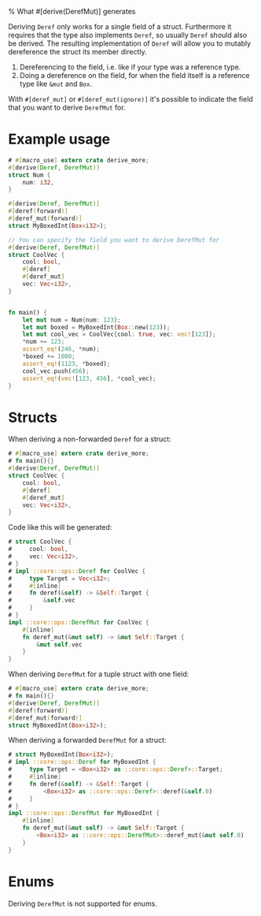 % What #[derive(DerefMut)] generates

Deriving `Deref` only works for a single field of a struct.
Furthermore it requires that the type also implements `Deref`, so usually
`Deref` should also be derived.
The resulting implementation of `Deref` will allow you to mutably dereference
the struct its member directly.

1. Dereferencing to the field, i.e. like if your type was a reference type.
2. Doing a dereference on the field, for when the field itself is a reference
   type like `&mut` and `Box`.

With `#[deref_mut]` or `#[deref_mut(ignore)]` it's possible to indicate the
field that you want to derive `DerefMut` for.

# Example usage

```rust
# #[macro_use] extern crate derive_more;
#[derive(Deref, DerefMut)]
struct Num {
    num: i32,
}

#[derive(Deref, DerefMut)]
#[deref(forward)]
#[deref_mut(forward)]
struct MyBoxedInt(Box<i32>);

// You can specify the field you want to derive DerefMut for
#[derive(Deref, DerefMut)]
struct CoolVec {
    cool: bool,
    #[deref]
    #[deref_mut]
    vec: Vec<i32>,
}


fn main() {
    let mut num = Num{num: 123};
    let mut boxed = MyBoxedInt(Box::new(123));
    let mut cool_vec = CoolVec{cool: true, vec: vec![123]};
    *num += 123;
    assert_eq!(246, *num);
    *boxed += 1000;
    assert_eq!(1123, *boxed);
    cool_vec.push(456);
    assert_eq!(vec![123, 456], *cool_vec);
}
```

# Structs

When deriving a non-forwarded `Deref` for a struct:

```rust
# #[macro_use] extern crate derive_more;
# fn main(){}
#[derive(Deref, DerefMut)]
struct CoolVec {
    cool: bool,
    #[deref]
    #[deref_mut]
    vec: Vec<i32>,
}
```

Code like this will be generated:

```rust
# struct CoolVec {
#     cool: bool,
#     vec: Vec<i32>,
# }
# impl ::core::ops::Deref for CoolVec {
#     type Target = Vec<i32>;
#     #[inline]
#     fn deref(&self) -> &Self::Target {
#         &self.vec
#     }
# }
impl ::core::ops::DerefMut for CoolVec {
    #[inline]
    fn deref_mut(&mut self) -> &mut Self::Target {
        &mut self.vec
    }
}
```


When deriving `DerefMut` for a tuple struct with one field:

```rust
# #[macro_use] extern crate derive_more;
# fn main(){}
#[derive(Deref, DerefMut)]
#[deref(forward)]
#[deref_mut(forward)]
struct MyBoxedInt(Box<i32>);
```

When deriving a forwarded `DerefMut` for a struct:

```rust
# struct MyBoxedInt(Box<i32>);
# impl ::core::ops::Deref for MyBoxedInt {
#     type Target = <Box<i32> as ::core::ops::Deref>::Target;
#     #[inline]
#     fn deref(&self) -> &Self::Target {
#         <Box<i32> as ::core::ops::Deref>::deref(&self.0)
#     }
# }
impl ::core::ops::DerefMut for MyBoxedInt {
    #[inline]
    fn deref_mut(&mut self) -> &mut Self::Target {
        <Box<i32> as ::core::ops::DerefMut>::deref_mut(&mut self.0)
    }
}
```

# Enums

Deriving `DerefMut` is not supported for enums.
